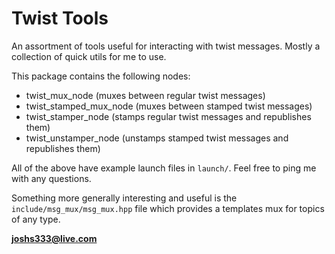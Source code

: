 # Twist Tools
An assortment of tools useful for interacting with twist messages. Mostly a collection of quick utils for me to use.

This package contains the following nodes:
- twist_mux_node (muxes between regular twist messages)
- twist_stamped_mux_node (muxes between stamped twist messages)
- twist_stamper_node (stamps regular twist messages and republishes them)
- twist_unstamper_node (unstamps stamped twist messages and republishes them)

All of the above have example launch files in `launch/`. Feel free to ping me with any questions.

Something more generally interesting and useful is the `include/msg_mux/msg_mux.hpp` file which provides a templates mux for topics of any type.

**joshs333@live.com**